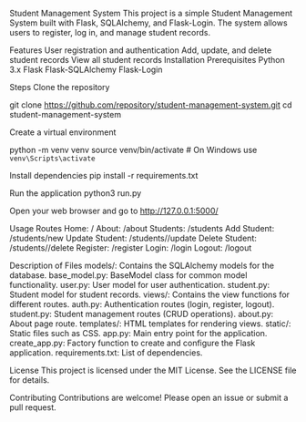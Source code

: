 Student Management System
This project is a simple Student Management System built with Flask, SQLAlchemy, and Flask-Login. The system allows users to register, log in, and manage student records.

Features
User registration and authentication
Add, update, and delete student records
View all student records
Installation
Prerequisites
Python 3.x
Flask
Flask-SQLAlchemy
Flask-Login


Steps
Clone the repository

git clone https://github.com/repository/student-management-system.git
cd student-management-system

Create a virtual environment

python -m venv venv
source venv/bin/activate  # On Windows use `venv\Scripts\activate`

Install dependencies
pip install -r requirements.txt

Run the application
python3 run.py

Open your web browser and go to http://127.0.0.1:5000/

Usage
Routes
Home: /
About: /about
Students: /students
Add Student: /students/new
Update Student: /students/<id>/update
Delete Student: /students/<id>/delete
Register: /register
Login: /login
Logout: /logout


Description of Files
models/: Contains the SQLAlchemy models for the database.
base_model.py: BaseModel class for common model functionality.
user.py: User model for user authentication.
student.py: Student model for student records.
views/: Contains the view functions for different routes.
auth.py: Authentication routes (login, register, logout).
student.py: Student management routes (CRUD operations).
about.py: About page route.
templates/: HTML templates for rendering views.
static/: Static files such as CSS.
app.py: Main entry point for the application.
create_app.py: Factory function to create and configure the Flask application.
requirements.txt: List of dependencies.

License
This project is licensed under the MIT License. See the LICENSE file for details.

Contributing
Contributions are welcome! Please open an issue or submit a pull request.
